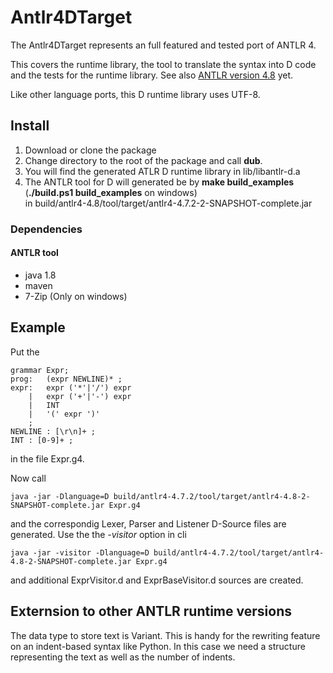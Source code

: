 # Antlr4DTarget
The Antlr4DTarget represents an full featured and tested port of ANTLR 4.

This covers the runtime library, the tool to translate the syntax into D code and the tests for the runtime library. See also [ANTLR version 4.8](http://www.antlr.org/) yet.

Like other language ports, this D runtime library uses UTF-8.

## Install
1. Download or clone the package
2. Change directory to the root of the package and call __dub__.
3. You will find the generated ATLR D runtime library in lib/libantlr-d.a
4. The ANTLR tool for D will generated be by __make build_examples__ (__./build.ps1 build_examples__ on windows)  
   in build/antlr4-4.8/tool/target/antlr4-4.7.2-2-SNAPSHOT-complete.jar
### Dependencies
#### ANTLR tool
- java 1.8
- maven
- 7-Zip (Only on windows)
## Example
Put the

    grammar Expr;
    prog:	(expr NEWLINE)* ;
    expr:	expr ('*'|'/') expr
        |	expr ('+'|'-') expr
        |	INT
        |	'(' expr ')'
        ;
    NEWLINE : [\r\n]+ ;
    INT : [0-9]+ ;

in the file Expr.g4.

Now call

    java -jar -Dlanguage=D build/antlr4-4.7.2/tool/target/antlr4-4.8-2-SNAPSHOT-complete.jar Expr.g4

and the correspondig Lexer, Parser and Listener D-Source files are generated. Use the
the _-visitor_ option in cli

    java -jar -visitor -Dlanguage=D build/antlr4-4.7.2/tool/target/antlr4-4.8-2-SNAPSHOT-complete.jar Expr.g4

and additional ExprVisitor.d and ExprBaseVisitor.d sources are created.

## Externsion to other ANTLR runtime versions

The data type to store text is Variant. This is handy for the rewriting feature on an indent-based syntax like Python. In this case we need a structure representing the text as well as the number of indents.

